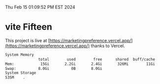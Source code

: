 Thu Feb 15 01:09:52 PM EST 2024

# vite Fifteen


This project is live at [https://marketingpreference.vercel.app/](https://marketingpreference.vercel.app/) thanks to Vercel.

```bash
System Memory
               total        used        free      shared  buff/cache   available
Mem:            15Gi       2.2Gi       2.4Gi       326Mi        11Gi        13Gi
Swap:          8.0Gi          0B       8.0Gi
System Storage
535M	.
